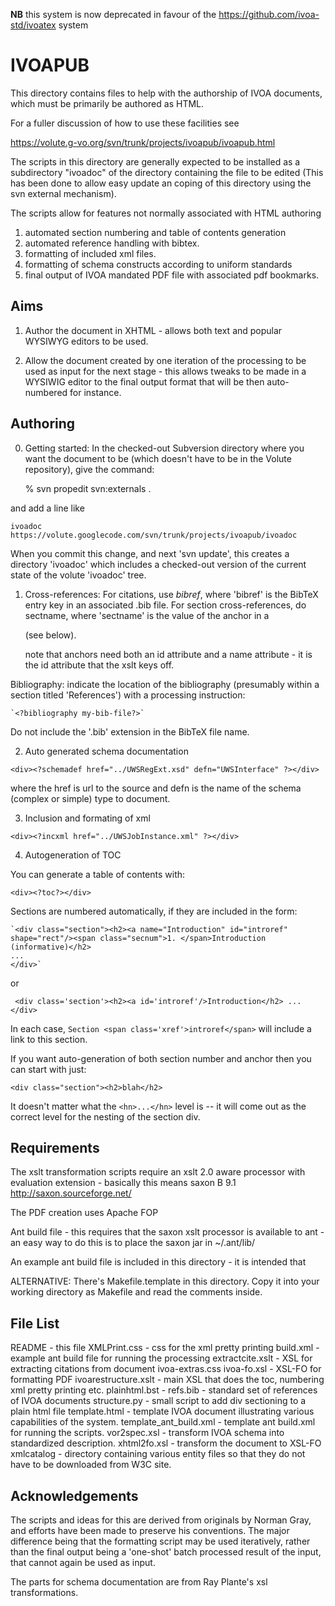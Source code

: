 **NB** this system is now deprecated in favour of the https://github.com/ivoa-std/ivoatex system

# IVOAPUB

This directory contains files to help with the authorship of IVOA
documents, which must be primarily be authored as HTML.

For a fuller discussion of how to use these facilities see

https://volute.g-vo.org/svn/trunk/projects/ivoapub/ivoapub.html

The scripts in this directory are generally expected to be installed
as a subdirectory "ivoadoc" of the directory containing the file to be
edited (This has been done to allow easy update an coping of this
directory using the svn external mechanism). 

The scripts allow for features not normally associated with HTML authoring

1. automated section numbering and table of contents generation
2. automated reference handling with bibtex.
3. formatting of included xml files.
4. formatting of schema constructs according to uniform standards
5. final output of IVOA mandated PDF file with associated pdf bookmarks.

## Aims


1. Author the document in XHTML - allows both text and popular WYSIWYG
editors to be used.

2. Allow the document created by one iteration of the processing to be
used as input for the next stage - this allows tweaks to be made in a
WYSIWIG editor to the final output format that will be then
auto-numbered for instance.


## Authoring

0. Getting started: In the checked-out Subversion directory where you
want the document to be (which doesn't have to be in the Volute
repository), give the command:

    % svn propedit svn:externals .

and add a line like

    ivoadoc https://volute.googlecode.com/svn/trunk/projects/ivoapub/ivoadoc

When you commit this change, and next 'svn update', this creates a
directory 'ivoadoc' which includes a checked-out version of the
current state of the volute 'ivoadoc' tree.

1. Cross-references: For citations, use <cite>bibref</cite>, where
'bibref' is the BibTeX entry key in an associated .bib file.  For
section cross-references, do <span class="xref">sectname</span>,
where 'sectname' is the value of the anchor in a <div class='section'>
(see below).
    
    note that <a> anchors need both an id attribute and a name
    attribute - it is the id attribute that the xslt keys off.

Bibliography: indicate the location of the bibliography (presumably
within a section titled 'References') with a processing instruction:

    `<?bibliography my-bib-file?>`
    
Do not include the '.bib' extension in the BibTeX file name.


2. Auto generated schema documentation

`<div><?schemadef href="../UWSRegExt.xsd" defn="UWSInterface" ?></div>`

where the href is url to the source and defn is the name of the schema (complex or simple) type to document.

3. Inclusion and formating of xml

`<div><?incxml href="../UWSJobInstance.xml" ?></div>`


4. Autogeneration of TOC

You can generate a table of contents with:

`<div><?toc?></div>`

Sections are numbered automatically, if they are included in the form:

    `<div class="section"><h2><a name="Introduction" id="introref" shape="rect"/><span class="secnum">1. </span>Introduction (informative)</h2>
    ...
    </div>`

or

   ` <div class='section'><h2><a id='introref'/>Introduction</h2>
    ...
    </div>`

In each case, `Section <span class='xref'>introref</span>` will
include a link to this section.

If you want auto-generation of both section number and anchor then you can
start with just:

`<div class="section"><h2>blah</h2>`

It doesn't matter what the `<hn>...</hn>` level is -- it will come out
as the correct level for the nesting of the section div.

## Requirements

The xslt transformation scripts require an xslt 2.0 aware processor
with evaluation extension - basically this means saxon B 9.1
http://saxon.sourceforge.net/

The PDF creation uses Apache FOP

Ant build file - this requires that the saxon xslt processor is available to ant - an easy way to do this is to place the saxon jar 
in ~/.ant/lib/

An example ant build file is included in this directory - it is intended that 


ALTERNATIVE: There's Makefile.template in this directory.  Copy it into
your working directory as Makefile and read the comments inside.


## File List

README - this file
XMLPrint.css - css for the xml pretty printing
build.xml - example ant build file for running the processing
extractcite.xslt - XSL for extracting citations from document
ivoa-extras.css
ivoa-fo.xsl - XSL-FO for formatting PDF
ivoarestructure.xslt - main XSL that does the toc, numbering xml pretty printing etc.
plainhtml.bst - 
refs.bib - standard set of references of IVOA documents
structure.py - small script to add div sectioning to a plain html file
template.html - template IVOA document illustrating various capabilities of the system.
template_ant_build.xml - template ant build.xml for running the scripts.
vor2spec.xsl - transform IVOA schema into standardized description.
xhtml2fo.xsl - transform the document to XSL-FO
xmlcatalog - directory containing various entity files so that they do not have to be downloaded from W3C site.



## Acknowledgements


The scripts and ideas for this are derived from originals by Norman Gray, and efforts have been made to preserve his conventions. The major 
difference being that the formatting script may be used iteratively, rather than the final output being a 'one-shot' batch processed result of the input, that cannot again be used as input.

The parts for schema documentation are from Ray Plante's xsl transformations.




